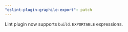 ```yaml
---
"eslint-plugin-graphile-export": patch
---
```


Lint plugin now supports `build.EXPORTABLE` expressions.

